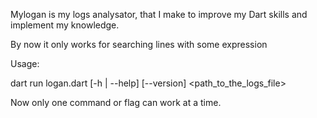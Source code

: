 Mylogan is my logs analysator, that I make to improve my Dart skills and implement my knowledge.

By now it only works for searching lines with some expression

Usage: 

dart run logan.dart [-h | --help] [--version] <path_to_the_logs_file>

Now only one command or flag can work at a time.
